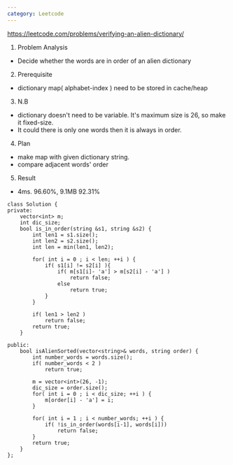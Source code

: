 ```yaml
---
category: Leetcode
---
```


https://leetcode.com/problems/verifying-an-alien-dictionary/

1. Problem Analysis
  - Decide whether the words are in order of an alien dictionary
  
2. Prerequisite
  - dictionary map( alphabet-index ) need to be stored in cache/heap

3. N.B
  - dictionary doesn't need to be variable. It's maximum size is 26, so make it fixed-size.
  - It could there is only one words then it is always in order.

4. Plan
  - make map with given dictionary string.
  - compare adjacent words' order

5. Result
  - 4ms. 96.60%, 9.1MB 92.31%
  
```
class Solution {
private:
    vector<int> m;
    int dic_size;
    bool is_in_order(string &s1, string &s2) {
        int len1 = s1.size();
        int len2 = s2.size();
        int len = min(len1, len2);
        
        for( int i = 0 ; i < len; ++i ) {
            if( s1[i] != s2[i] ){
                if( m[s1[i]- 'a'] > m[s2[i] - 'a'] )
                    return false;
                else
                    return true;
            }
        }
        
        if( len1 > len2 )
            return false;
        return true;
    }
    
public:
    bool isAlienSorted(vector<string>& words, string order) {
        int number_words = words.size();
        if( number_words < 2 )
            return true;
        
        m = vector<int>(26, -1);
        dic_size = order.size();
        for( int i = 0 ; i < dic_size; ++i ) {
            m[order[i] - 'a'] = i;
        }
        
        for( int i = 1 ; i < number_words; ++i ) {
            if( !is_in_order(words[i-1], words[i]))
                return false;
        }
        return true;
    }
};
```
